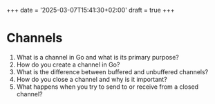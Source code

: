+++
date = '2025-03-07T15:41:30+02:00'
draft = true
+++

# Channels
1. What is a channel in Go and what is its primary purpose?
2. How do you create a channel in Go?
3. What is the difference between buffered and unbuffered channels?
4. How do you close a channel and why is it important?
5. What happens when you try to send to or receive from a closed channel?

